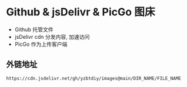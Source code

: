 # Github & jsDelivr & PicGo 图床

* Github 托管文件
* jsDelivr cdn 分发内容, 加速访问
* PicGo 作为上传客户端

## 外链地址

```
https://cdn.jsdelivr.net/gh/yzbtdiy/images@main/DIR_NAME/FILE_NAME
```
